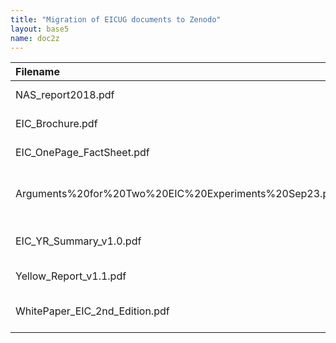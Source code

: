 ```yaml
---
title: "Migration of EICUG documents to Zenodo"
layout: base5
name: doc2z
---
```




| Filename                                                | Description                       | DOI/URL/Comment                                 |
| :------------------------------------------------------ | :-------------------------------- | :---------------------------------------------- |
| NAS_report2018.pdf                                      | NAS Report (2018)                 | https://doi.org/10.17226/25171                  |
| EIC_Brochure.pdf                                        | EIC Brochure                      | https://doi.org/10.5281/zenodo.6392196          |
| EIC_OnePage_FactSheet.pdf                               | EIC Fact Sheet                    | https://doi.org/10.5281/zenodo.6392213          |
| Arguments%20for%20Two%20EIC%20Experiments%20Sep23.pdf   | "Maximizing Science Ouput of EIC" | https://doi.org/10.5281/zenodo.6422182          |
| EIC_YR_Summary_v1.0.pdf                                 | EIC YR Executive Summary          | https://doi.org/10.5281/zenodo.6422198          |
| Yellow_Report_v1.1.pdf                                  | EIC Yellow Report                 | https://doi.org/10.5281/zenodo.6423305          |
| WhitePaper_EIC_2nd_Edition.pdf                          | EIC White Paper (2nd Edition)     | https://doi.org/10.5281/zenodo.6423359          |
